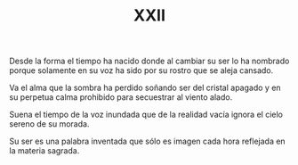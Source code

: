 ﻿---
title: XXII
categories:
- 111 sonetos
---

Desde la forma el tiempo ha nacido
donde al cambiar su ser lo ha nombrado
porque solamente en su voz ha sido
por su rostro que se aleja cansado.

Va el alma que la sombra ha perdido
soñando ser del cristal apagado
y en su perpetua calma prohibido
para secuestrar al viento alado.

Suena el tiempo de la voz inundada
que de la realidad vacía ignora
el cielo sereno de su morada.

Su ser es una palabra inventada
que sólo es imagen cada hora
reflejada en la materia sagrada.